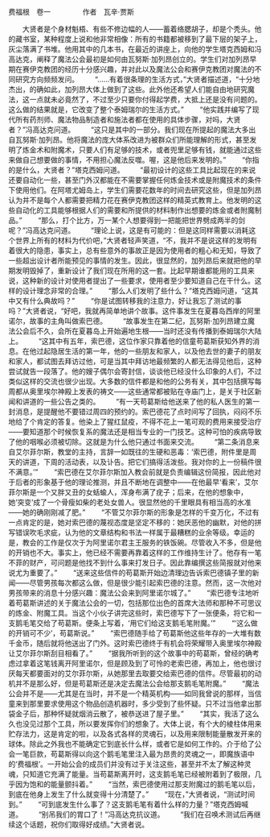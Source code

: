 费福根　卷一
　　
　　作者　瓦辛·贾斯

　　大贤者是个身材魁梧、有些不修边幅的人——蓄着络腮胡子，却是个秃头。他的藏书室，某种程度上说和他非常相像：所有的书籍都被移到了最下层的架子上，灰尘落满了书堆。他用其中的几本书，在最近的讲座上，向他的学生塔克西姆和冯高达克，阐释了魔法公会最初是如何由瓦努斯·加列昂创立的。学生们对加列昂早期在赛伊克教团的经历十分感兴趣，并对此以及魔法公会和赛伊克教团对魔法的不同研究方向频频发问。
　　“……有着很条理的生活方式，”大贤者描述道，“十分地杰出，的确如此，加列昂大体上做到了这些。此外他还希望人们能自由地研究魔法，这一点就未必竟然了，不过至少只要你付得起学费，大抵上还是没有问题的。这么做的结果就是，它改变了整个泰姆瑞尔的生活方式。”
　　“他实践并编写了现代所有药剂师、魔法物品制造者和施法者都在使用的具体步骤，对吗，大贤者？”冯高达克问道。
　　“这只是其中的一部分。我们现在所提起的魔法大多出自瓦努斯·加列昂。他将魔法的庞大体系改进为被群众们所能理解的形式，甚至发明了炼金术和附魔术，只要人们有足够的技术，或者兜里足够有钱，就能通过这些来做自己想要做的事情，不用担心魔法反噬。喔，这是他后来发明的。”
　　“你指的是什么，大贤者？”塔克西姆问道。
　　“最初设计的这些工具比起现在的来说还要自动化一些，甚至门外汉都能在不需要掌握任何炼金技术或是附魔技术的条件下使用他们。在阿塔尤姆岛上，学生们需要花数年的时间去研究这些，但是加列昂认为并不是每个人都需要把精力花在赛伊克教团这样的精英式教育上。他发明的这些自动化的工具能够根据人们的需要和所提供的材料制作出想要的炼金或者附魔制品。”
　　“那么，打个比方，万一某个人想要得到一把能把世界劈成两半的剑呢？”冯高达克问道。
　　“理论上说，这是有可能的：但是这同样需要以消耗这个世界上所有的材料为代价吧，”大贤者轻声笑道，“不，我并不是说这样的发明有着很大的隐患，事实上，总有些意外的事故正是因为使用者的粗心和无知，导致了一些超出设计者所能预见的事情的发生。因此，很显然的，加列昂后来就把他的早期发明毁掉了，重新设计了我们现在所用的这一套。比起早期谁都能用的工具来说，这种新的设计对使用者提出了一些要求，使用者至少要知道自己在干什么。这样的设计理念非常的合理。”
　　“那么人们发明了些什么？”塔克西姆问道，“这其中又有什么典故吗？”
　　“你是试图转移我的注意力，好让我忘了测试的事吗？”大贤者说，“好吧，我就再简单地讲个故事。这件事发生在夏暮岛西岸的阿里诺尔，故事的主角叫做索巴德。
　　“故事发生在第二纪，瓦努斯·加列昂建立魔法公会后不久，会所在夏暮岛上开始遍地生根——当时还没有传播到泰姆瑞尔大陆上。
　　“这其中有五年，索巴德，这位作家只靠着他的信童苟葛斯获知外界的消息。在他过起隐居生活的第一年，他的一些朋友和家人，以及他去世的妻子的朋友和家人，都试图去拜访过他，可是当其中拜访地最频繁的人都无法得见他后，这种尝试就告一段落了。他的嫂子偶尔会寄封信，谈谈他已经没什么印象的人们，不过类似这样的交流也很少出现。大多数的信件都是和他的公务有关，其中包括撰写每周都从奥里埃尔神殿上发表的祷文——这些通常都被贴在寺庙门上，是关于社区新闻和讲道的一些公告之类的。
　　“有一天苟葛斯给他送来了他的私人医生的第一封消息，是提醒他不要错过周四的预约的。索巴德花了点时间写了回执，闷闷不乐地给了个肯定的答复。他染上了猩红鼠疫，不得不花上一笔可观的费用来接受治疗——要知道那个时候恢复系的魔法还是相当专业的一门技艺。这种可怕的疾病导致了他的咽喉必须被切除。这就是为什么他只通过书面来交流。
　　“第二条消息来自艾尔菲尔斯，教堂的主持，言辞一如既往的生硬和恶毒：‘索巴德，附件里是周天的讲道，下周的活动表，以及讣告。把它们搞得活泼些。我对你的上一份稿件很不满意。’”
　　“索巴德在艾尔菲尔斯加入教会前就是负责编辑这份简报，因此他对于后者的形象基于他的理论推测，并且不断地在调整中——在他最早‘看来’，艾尔菲尔斯是一个又胖又丑的女蛞蝓人，浑身布满了疣子；后来，在他的想象中，她‘突变’成了一个骨瘦如柴的老处女兽人。很显然他的千里眼具有相当高的水准——她的确刚刚减了肥。”
　　“不管艾尔菲尔斯的形象是怎样的千变万化，不过有一点肯定的是，她对索巴德的蔑视态度是坚定不移的：她厌恶他的幽默，对他的拼写错误吹毛求疵，认为他的文章结构和书法一样属于最糟糕的业余等级。幸运的是，教会的工作是仅次于为阿里诺尔君主王服务的铁饭碗。尽管收入不多，但是他的开销也不大。事实上，他已经不需要再靠着这样的工作维持生计了。他存有一笔不菲的财产，可问题是他找不到什么事来打发日子。因此靠编撰这些简报就对他来说尤为重要了。”
　　“送来这些信件的苟葛斯开始边清理边告诉索巴德镇子里的新闻——尽管男孩每次都这么做，但是很少能引起索巴德的注意。然而，这一次他对男孩带来的消息十分感兴趣：魔法公会来到阿里诺尔城了。”
　　“索巴德专注地听着苟葛斯讲述的关于魔法公会的一切，包括那位出色的首席大法师和那种不可思议的炼金、附魔工具。当这个小伙子讲完这些时，索巴德写下了一张便条，将它和一支鹅毛笔交给了苟葛斯。便条上写着，‘用它们给这支鹅毛笔附魔。’”
　　“‘这么做的开销可不少’，苟葛斯说。”
　　“索巴德随手给了苟葛斯他这些年存的一大堆有数千金币，随后就将他送出了门外。这时索巴德终于有机会将荣耀带入奥里埃尔神殿让艾尔菲尔斯刮目相看了。”
　　“据我所听到的这个故事中的苟葛斯，曾经的确考虑过拿着这笔钱离开阿里诺尔，但是顾及到了可怜的老索巴德，再加上，他也很讨厌每天都要面对的艾尔菲尔斯，从她那里去取要交给索巴德的信件。尽管最初的动机并不是那么好，但是苟葛斯还是决定去魔法公会给那支鹅毛笔附魔。”
　　“魔法公会并不是——尤其是在当时，并不是一个精英机构——如同我曾说的那样，当信童来到那里要求使用这个物品创造机器时，多少受到了些怀疑。只不过当他拿出那袋金子后，那种怀疑就烟消云散了，被恭送进了屋子里。”
　　“其实，我活了这么久也没见过那个工具，所以要发挥你们的想象了。大体上说，有个大的棱柱体用来贮存法力，这是肯定的啦，以及各式各样的灵魂石，以及用来限制能量散发开来的球体。除此之外我也不能确定它到底长什么样，或者它是如何工作的。介于给了公会一笔巨款，苟葛斯得以向这个鹅毛笔里注入最为昂贵的灵魂之一，即魔族语中的‘费福根’。一开始公会的成员们并没有过于关注这些，甚至并不太了解这种灵魂，只知道它充满了能量。当苟葛斯离开时，这支鹅毛笔已经被附着到了极限，几乎因为饱和的能量颤抖着。”
　　“当然，索巴德使用过那支附魔过的鹅毛笔以后，到底在他身上发生了什么就变得十分清楚了。”
　　“现在，”大贤者说，“测试时间到。”
　　“可到底发生什么事了？这支鹅毛笔有着什么样的力量？”塔克西姆喊道。
　　“别吊我们的胃口了！”冯高达克抗议道。
　　“我们在召唤术测试后再继续这个话题，祝你们取得好成绩。”大贤者说。